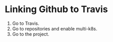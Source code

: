 # Linking Github to Travis
1. Go to Travis.  
2. Go to repositories and enable multi-k8s.  
3. Go to the project.  
